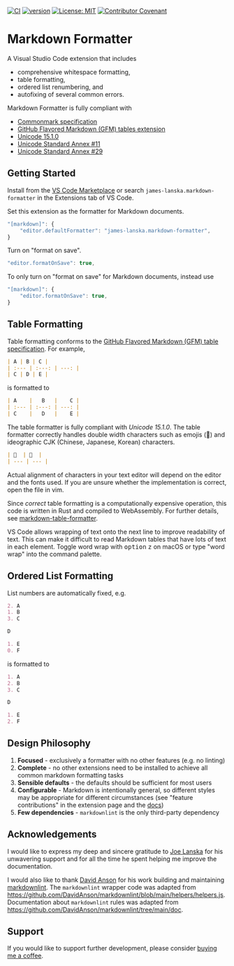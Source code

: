 [![CI](https://github.com/jameslanska/markdown-formatter/actions/workflows/main.yml/badge.svg)](https://github.com/jameslanska/markdown-formatter/actions/workflows/main.yml) [![version](https://img.shields.io/vscode-marketplace/v/james-lanska.markdown-formatter?label=vscode%20marketplace)](https://marketplace.visualstudio.com/items?itemName=james-lanska.markdown-formatter) [![License: MIT](https://img.shields.io/badge/License-MIT-yellow.svg)](https://opensource.org/licenses/MIT) [![Contributor Covenant](https://img.shields.io/badge/Contributor%20Covenant-2.1-4baaaa.svg)](code_of_conduct.md)

# Markdown Formatter

A Visual Studio Code extension that includes

- comprehensive whitespace formatting,
- table formatting,
- ordered list renumbering, and
- autofixing of several common errors.

Markdown Formatter is fully compliant with

- [Commonmark specification](https://spec.commonmark.org/0.30/)
- [GitHub Flavored Markdown (GFM) tables extension](https://github.github.com/gfm/#tables-extension-)
- [Unicode 15.1.0](https://unicode.org/versions/Unicode15.1.0/)
- [Unicode Standard Annex \#11](https://www.unicode.org/reports/tr11/tr11-11.html)
- [Unicode Standard Annex \#29](https://unicode.org/reports/tr29/)

## Getting Started

Install from the [VS Code Marketplace](https://marketplace.visualstudio.com/items?itemName=james-lanska.markdown-formatter) or search `james-lanska.markdown-formatter` in the Extensions tab of VS Code.

Set this extension as the formatter for Markdown documents.

```typescript
"[markdown]": {
    "editor.defaultFormatter": "james-lanska.markdown-formatter",
}
```

Turn on "format on save".

```typescript
"editor.formatOnSave": true,
```

To only turn on "format on save" for Markdown documents, instead use

```typescript
"[markdown]": {
    "editor.formatOnSave": true,
}
```

## Table Formatting

Table formatting conforms to the [GitHub Flavored Markdown (GFM) table specification](https://github.github.com/gfm/#tables-extension-).  For example,

```markdown
| A | B | C |
| :--- | :---: | ---: |
| C | D | E |
```

is formatted to

```markdown
| A    |   B   |    C |
| :--- | :---: | ---: |
| C    |   D   |    E |
```

The table formatter is fully compliant with *Unicode 15.1.0*.  The table formatter correctly handles double width characters such as emojis (🤯) and ideographic CJK (Chinese, Japanese, Korean) characters.

```markdown
| 🤯  | 🤯  |
| --- | --- |
```

Actual alignment of characters in your text editor will depend on the editor and the fonts used.  If you are unsure whether the implementation is correct, open the file in vim.

Since *correct* table formatting is a computationally expensive operation, this code is written in Rust and compiled to WebAssembly.  For further details, see [markdown-table-formatter](https://github.com/jameslanska/markdown-table-formatter).

VS Code allows wrapping of text onto the next line to improve readability of text.  This can make it difficult to read Markdown tables that have lots of text in each element. Toggle word wrap with <kbd>option</kbd> <kbd>z</kbd> on macOS or type "word wrap" into the command palette.

## Ordered List Formatting

List numbers are automatically fixed, e.g.

```markdown
2. A
1. B
3. C

D

1. E
0. F
```

is formatted to

```markdown
1. A
2. B
3. C

D

1. E
2. F
```

## Design Philosophy

1. **Focused** - exclusively a formatter with no other features (e.g. no linting)
2. **Complete** - no other extensions need to be installed to achieve all common markdown formatting tasks
3. **Sensible defaults** - the defaults should be sufficient for most users
4. **Configurable** - Markdown is intentionally general, so different styles may be appropriate for different circumstances (see "feature contributions" in the extension page and the [docs](./docs/))
5. **Few dependencies** - `markdownlint` is the only third-party dependency

## Acknowledgements

I would like to express my deep and sincere gratitude to [Joe Lanska](https://github.com/josephlanska) for his unwavering support and for all the time he spent helping me improve the documentation.

I would also like to thank [David Anson](https://github.com/davidanson) for his work building and maintaining [markdownlint](https://github.com/DavidAnson/markdownlint).  The `markdownlint` wrapper code was adapted from <https://github.com/DavidAnson/markdownlint/blob/main/helpers/helpers.js>.  Documentation about `markdownlint` rules was adapted from <https://github.com/DavidAnson/markdownlint/tree/main/doc>.

## Support

If you would like to support further development, please consider [buying me a coffee](https://www.buymeacoffee.com/lanskajames).
